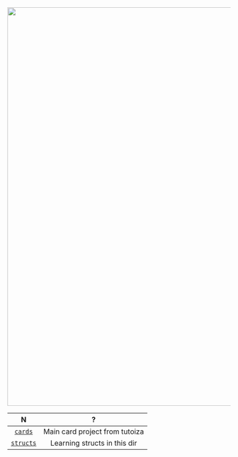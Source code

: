 <img src="https://i.ibb.co/9vZcCGN/25557999.webp" width="900">

N | ?
|:--:|:--:|
[`cards`](./cards/) | Main card project from tutoiza
[`structs`](./structs/) | Learning structs in this dir 